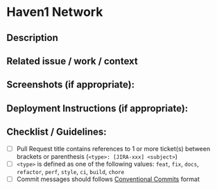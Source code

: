 # Haven1 Network


## Description

<!--- Describe your changes in detail -->


## Related issue / work / context

<!--- Please link to the issue here: -->


## Screenshots (if appropriate):

<!--- Please provide screenshots for better context -->


## Deployment Instructions (if appropriate):

<!--- Please specify changes in envs, migrations etc. : -->


## Checklist / Guidelines:
<!--- Ensure your submission follow these guidelines points -->

- [ ] Pull Request title contains references to 1 or more ticket(s) between brackets or parenthesis (`<type>: [JIRA-xxx] <subject>`)
- [ ] `<type>` is defined as one of the following values: `feat`, `fix`, `docs`, `refactor`, `perf`, `style`, `ci`, `build`, `chore`
- [ ] Commit messages should follows [Conventional Commits](https://www.conventionalcommits.org/en/v1.0.0/) format
